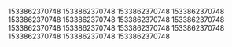 1533862370748
1533862370748
1533862370748
1533862370748
1533862370748
1533862370748
1533862370748
1533862370748
1533862370748
1533862370748
1533862370748
1533862370748
1533862370748
1533862370748
1533862370748